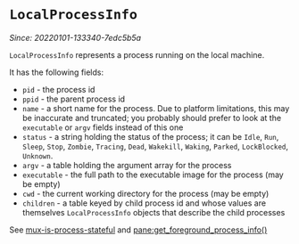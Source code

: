# `LocalProcessInfo`

*Since: 20220101-133340-7edc5b5a*

`LocalProcessInfo` represents a process running on the local machine.

It has the following fields:

* `pid` - the process id
* `ppid` - the parent process id
* `name` - a short name for the process. Due to platform limitations, this may be inaccurate and truncated; you probably should prefer to look at the `executable` or `argv` fields instead of this one
* `status` - a string holding the status of the process; it can be `Idle`, `Run`, `Sleep`, `Stop`, `Zombie`, `Tracing`, `Dead`, `Wakekill`, `Waking`, `Parked`, `LockBlocked`, `Unknown`.
* `argv` - a table holding the argument array for the process
* `executable` - the full path to the executable image for the process (may be empty)
* `cwd` - the current working directory for the process (may be empty)
* `children` - a table keyed by child process id and whose values are themselves `LocalProcessInfo` objects that describe the child processes

See [mux-is-process-stateful](mux-events/mux-is-process-stateful.md) and [pane:get_foreground_process_info()](pane/get_foreground_process_info.md)
